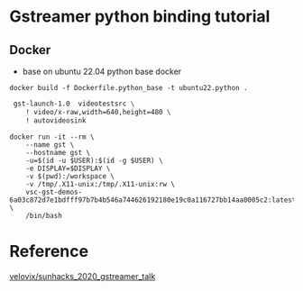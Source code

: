 # Gstreamer python binding tutorial

## Docker
- base on ubuntu 22.04 python base docker

```
docker build -f Dockerfile.python_base -t ubuntu22.python .
```

```bash
 gst-launch-1.0  videotestsrc \
    ! video/x-raw,width=640,height=480 \
    ! autovideosink

```

```
docker run -it --rm \
    --name gst \
    --hostname gst \
    -u=$(id -u $USER):$(id -g $USER) \
    -e DISPLAY=$DISPLAY \
    -v $(pwd):/workspace \
    -v /tmp/.X11-unix:/tmp/.X11-unix:rw \
    vsc-gst-demos-6a03c872d7e1bdfff97b7b4b546a744626192180e19c0a116727bb14aa0005c2:latest \
    /bin/bash
```

# Reference
[velovix/sunhacks_2020_gstreamer_talk](https://gist.github.com/velovix/8cbb9bb7fe86a08fb5aa7909b2950259)